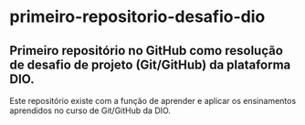 # primeiro-repositorio-desafio-dio
## Primeiro repositório no GitHub como resolução de desafio de projeto (Git/GitHub) da plataforma DIO.
Este repositório existe com a função de aprender e aplicar os ensinamentos aprendidos no curso de Git/GitHub da DIO.
